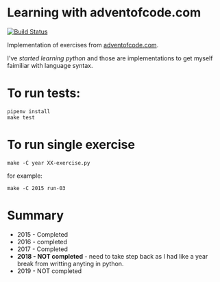 # Learning with adventofcode.com

[![Build Status](https://travis-ci.org/pchudzik/adventofcode.svg?branch=master)](https://travis-ci.org/pchudzik/adventofcode)

Implementation of exercises from [adventofcode.com](https://adventofcode.com).

I've _started learning python_ and those are implementations to get myself faimiliar with language syntax.

# To run tests:

```
pipenv install
make test
```

# To run single exercise

```
make -C year XX-exercise.py
```

for example:

```
make -C 2015 run-03
```

# Summary

- 2015 - Completed
- 2016 - completed
- 2017 - Completed
- **2018 - NOT completed** - need to take step back as I had like a year break from writting anyting in python.
- 2019 - NOT completed
